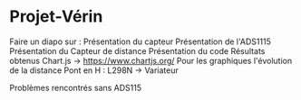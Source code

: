 # Projet-Vérin

Faire un diapo sur : 
Présentation du capteur
Présentation de l'ADS1115
Présentation du Capteur de distance 
Présentation du code
Résultats obtenus
Chart.js -> https://www.chartjs.org/ Pour les graphiques l'évolution de la distance 
Pont en H : L298N -> Variateur 

Problèmes rencontrés sans ADS115
